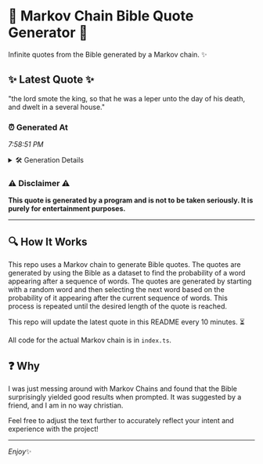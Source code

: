 # 📖 Markov Chain Bible Quote Generator 📖

Infinite quotes from the Bible generated by a Markov chain. ✨

## ✨ Latest Quote ✨
"the lord smote the king, so that he was a leper unto the day of his death, and dwelt in a several house."

### ⏰ Generated At
*7:58:51 PM*

<details>
    <summary>🛠️ Generation Details</summary>
    <p>
        <strong>🌱 Seed:</strong> the<br>
        <strong>🔄 Iterations:</strong> 22<br>
        <strong>📜 Context History:</strong><br>[ the ]: lord<br>[ the, lord ]: smote<br>[ the, lord, smote ]: the<br>[ the, lord, smote, the ]: king,<br>[ the, lord, smote, the, king, ]: so<br>[ the, lord, smote, the, king,, so ]: that<br>[ lord, smote, the, king,, so, that ]: he<br>[ smote, the, king,, so, that, he ]: was<br>[ the, king,, so, that, he, was ]: a<br>[ king,, so, that, he, was, a ]: leper<br>[ so, that, he, was, a, leper ]: unto<br>[ that, he, was, a, leper, unto ]: the<br>[ he, was, a, leper, unto, the ]: day<br>[ was, a, leper, unto, the, day ]: of<br>[ a, leper, unto, the, day, of ]: his<br>[ leper, unto, the, day, of, his ]: death,<br>[ unto, the, day, of, his, death, ]: and<br>[ the, day, of, his, death,, and ]: dwelt<br>[ day, of, his, death,, and, dwelt ]: in<br>[ of, his, death,, and, dwelt, in ]: a<br>[ his, death,, and, dwelt, in, a ]: several<br>[ death,, and, dwelt, in, a, several ]: house.<br>
    </p>
</details>

### ⚠️ Disclaimer ⚠️
**This quote is generated by a program and is not to be taken seriously. It is purely for entertainment purposes.**

---

## 🔍 How It Works

This repo uses a Markov chain to generate Bible quotes. The quotes are generated by using the Bible as a dataset to find the probability of a word appearing after a sequence of words. The quotes are generated by starting with a random word and then selecting the next word based on the probability of it appearing after the current sequence of words. This process is repeated until the desired length of the quote is reached.

This repo will update the latest quote in this README every 10 minutes. ⏳

All code for the actual Markov chain is in `index.ts`.

## ❓ Why

I was just messing around with Markov Chains and found that the Bible surprisingly yielded good results when prompted. 
It was suggested by a friend, and I am in no way christian.

Feel free to adjust the text further to accurately reflect your intent and experience with the project!

---

*Enjoy*✨
